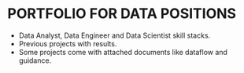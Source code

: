# PORTFOLIO FOR DATA POSITIONS
- Data Analyst, Data Engineer and Data Scientist skill stacks.
- Previous projects with results.
- Some projects come with attached documents like dataflow and guidance.
